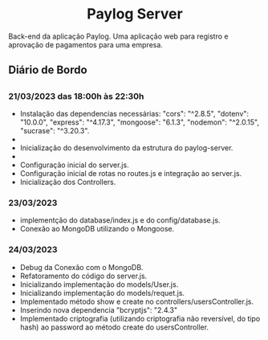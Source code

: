 <h1 align="center"> Paylog Server</h1>
<p>Back-end da aplicação Paylog. Uma aplicação web para registro e aprovação de pagamentos para uma empresa.</p> 

<h2>Diário de Bordo<h2>
  <h3>21/03/2023 das 18:00h às 22:30h </h3>
    <ul>
      <li> Instalação das dependencias necessárias:
        "cors": "^2.8.5",
        "dotenv": "10.0.0",
        "express": "^4.17.3",
        "mongoose": "6.1.3",
        "nodemon": "^2.0.15",
          "sucrase": "^3.20.3".<li>
      <li> Inicialização do desenvolvimento da estrutura do paylog-server.<li>
      <li> Configuração inicial do server.js.</li>
      <li> Configuração inicial de rotas no routes.js e integração ao server.js. </li>
      <li> Inicialização dos Controllers.</li>
    </ul>
  <h3>23/03/2023</h3>
    <ul>
      <li>implementção do database/index.js e do config/database.js.</li>
      <li>Conexão ao MongoDB utilizando o Mongoose.</li>
    </ul>
  <h3>24/03/2023</h3>
    <ul>
      <li>Debug da Conexão com o MongoDB.</li>
      <li>Refatoramento do código do server.js.</li>
      <li>Inicializando implementação do models/User.js.</li>
      <li>Inicializando implementação do models/requet.js.</li>
      <li>Implementado método show e create no controllers/usersController.js.</li>
      <li>Inserindo nova dependencia "bcryptjs": "2.4.3"</li>
      <li>Implementado criptografia (utilizando criptografia não reversível, do tipo hash) ao password ao método create do usersController.</li>
    </ul> 

    